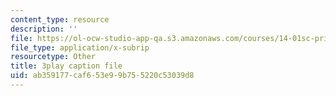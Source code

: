 ```yaml
---
content_type: resource
description: ''
file: https://ol-ocw-studio-app-qa.s3.amazonaws.com/courses/14-01sc-principles-of-microeconomics-fall-2011/ab359177caf653e99b755220c53039d8_-5XT0Mzl72E.vtt
file_type: application/x-subrip
resourcetype: Other
title: 3play caption file
uid: ab359177-caf6-53e9-9b75-5220c53039d8
---
```

